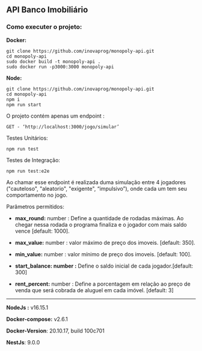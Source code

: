 ## API Banco Imobiliário

### **Como executer o projeto:**

**Docker:** 

```plaintext
git clone https://github.com/inovaprog/monopoly-api.git
cd monopoly-api
sudo docker build -t monopoly-api .
sudo docker run -p3000:3000 monopoly-api
```

**Node:** 

```plaintext
git clone https://github.com/inovaprog/monopoly-api.git
cd monopoly-api
npm i
npm run start
```



O projeto contém apenas um endpoint : 

```plaintext
GET - ‘http://localhost:3000/jogo/simular’  
```

Testes Unitários: 

```plaintext
npm run test
```

Testes de Integração: 

```plaintext
npm run test:e2e
```

Ao chamar esse endpoint é realizada duma simulação entre 4 jogadores ("cauteloso", "aleatorio", "exigente", “impulsivo”), onde cada um tem seu comportamento no jogo.

Parâmetros permitidos:

*   **max\_round:** number : Define a quantidade de rodadas máximas. Ao chegar nessa rodada o programa finaliza e o jogador com mais saldo vence \[default: 1000\].

*   **max\_value:** number : valor máximo de preço dos imoveis. \[default: 350\].

*   **min\_value:** number : valor mínimo de preço dos imoveis. \[default: 100\].

*   **start\_balance: number :** Define o saldo inicial de cada jogador.\[default: 300\]

*   **rent\_percent:** number : Define a porcentagem em relação ao preço de venda que será cobrada de aluguel em cada imóvel. \[default: 3\]

---

**NodeJs :** v16.15.1

**Docker-compose:** v2.6.1

**Docker-Version**: 20.10.17, build 100c701

**NestJs**: 9.0.0
